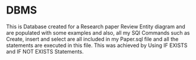 # DBMS
This is Database created for a Research paper Review Entity diagram and are populated with some  examples and also, all my SQl Commands such as Create, insert and select are all included in my Paper.sql file and all the statements are executed in this file. This was achieved by Using IF EXISTS and IF NOT EXISTS Statements.
